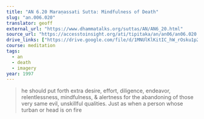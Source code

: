 ```yaml
---
title: "AN 6.20 Maraṇassati Sutta: Mindfulness of Death"
slug: "an.006.020"
translator: geoff
external_url: "https://www.dhammatalks.org/suttas/AN/AN6_20.html"
source_url: "https://accesstoinsight.org/ati/tipitaka/an/an06/an06.020.than.html"
drive_links: ["https://drive.google.com/file/d/1MNUlKlKitIC_hW_rOsku1p2p2sVdd35c/view?usp=drivesdk"]
course: meditation
tags:
  - an
  - death
  - imagery
year: 1997
---
```


> he should put forth extra desire, effort, diligence, endeavor, relentlessness, mindfulness, & alertness for the abandoning of those very same evil, unskillful qualities. Just as when a person whose turban or head is on fire
